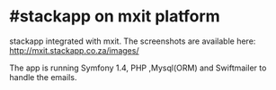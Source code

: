 #stackapp on mxit platform
=============

stackapp integrated with mxit. The screenshots are available here: http://mxit.stackapp.co.za/images/

The app is running Symfony 1.4, PHP ,Mysql(ORM) and Swiftmailer to handle the emails. 
